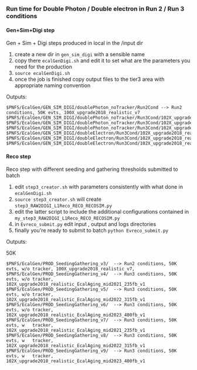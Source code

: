 ### Run time for Double Photon / Double electron in Run 2 / Run 3 conditions

#### Gen+Sim+Digi step
Gen + Sim + Digi steps produced in local in the /input dir

1) create a new dir in ```gen_sim_digi``` with a sensible name
2) copy there ```ecalGenDigi.sh``` and edit it to set what are the parameters you need for the production
3) ```source ecalGenDigi.sh```
4) once the job is finished copy output files to the tier3 area with appropriate naming convention

Outputs:
```
$PNFS/EcalGen/GEN_SIM_DIGI/doublePhoton_noTracker/Run2Cond --> Run2 conditions, 50K evts, 100X_upgrade2018_realistic_v7
$PNFS/EcalGen/GEN_SIM_DIGI/doublePhoton_noTracker/Run3Cond/102X_upgrade2018_realistic_EcalAging_mid2021_235fb_v1
$PNFS/EcalGen/GEN_SIM_DIGI/doublePhoton_noTracker/Run3Cond/102X_upgrade2018_realistic_EcalAging_mid2022_315fb_v1 
$PNFS/EcalGen/GEN_SIM_DIGI/doublePhoton_noTracker/Run3Cond/102X_upgrade2018_realistic_EcalAging_mid2023_400fb_v1
$PNFS/EcalGen/GEN_SIM_DIGI/doubleElectron/Run3Cond/102X_upgrade2018_realistic_EcalAging_mid2021_235fb_v1 
$PNFS/EcalGen/GEN_SIM_DIGI/doubleElectron/Run3Cond/102X_upgrade2018_realistic_EcalAging_mid2022_315fb_v1
$PNFS/EcalGen/GEN_SIM_DIGI/doubleElectron/Run3Cond/102X_upgrade2018_realistic_EcalAging_mid2023_400fb_v1
```
#### Reco step
Reco step with different seeding and gathering thresholds submitted to batch

1) edit ```step3_creator.sh``` with parameters consistently with what done in ```ecalGenDigi.sh```
2) ```source step3_creator.sh``` will create ```step3_RAW2DIGI_L1Reco_RECO_RECOSIM.py``` 
2) edit the latter script to include the additional configurations contained in ```my_step3_RAW2DIGI_L1Reco_RECO_RECOSIM.py```
3) in ```Evreco_submit.py``` edit input , output and logs directories
4) finally you're ready to submit to batch ```python Evreco_submit.py```

Outputs:

50K
```
$PNFS/EcalGen/PROD_SeedingGathering_v3/  --> Run2 conditions, 50K evts, w/o tracker, 100X_upgrade2018_realistic_v7, 
$PNFS/EcalGen/PROD_SeedingGathering_v4/  --> Run3 conditions, 50K evts, w/o tracker, 102X_upgrade2018_realistic_EcalAging_mid2021_235fb_v1
$PNFS/EcalGen/PROD_SeedingGathering_v5/  --> Run3 conditions, 50K evts, w/o tracker, 102X_upgrade2018_realistic_EcalAging_mid2022_315fb_v1
$PNFS/EcalGen/PROD_SeedingGathering_v6/  --> Run3 conditions, 50K evts, w/o tracker, 102X_upgrade2018_realistic_EcalAging_mid2023_400fb_v1
$PNFS/EcalGen/PROD_SeedingGathering_v7/  --> Run3 conditions, 50K evts, w   tracker, 102X_upgrade2018_realistic_EcalAging_mid2021_235fb_v1
$PNFS/EcalGen/PROD_SeedingGathering_v8/  --> Run3 conditions, 50K evts, w   tracker, 102X_upgrade2018_realistic_EcalAging_mid2022_315fb_v1
$PNFS/EcalGen/PROD_SeedingGathering_v9/  --> Run3 conditions, 50K evts, w   tracker, 102X_upgrade2018_realistic_EcalAging_mid2023_400fb_v1
```
